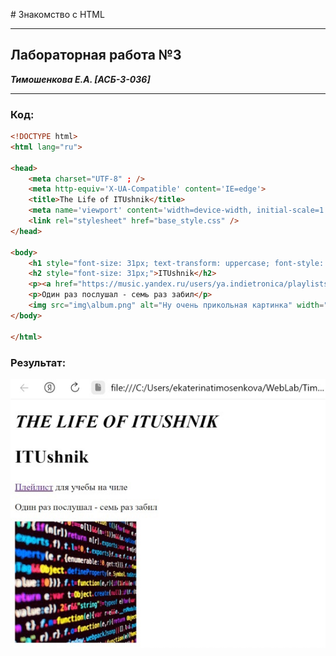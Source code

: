 ﻿﻿# Знакомство с HTML
___________________________________________________
## Лабораторная работа №3
***Тимошенкова Е.А. [АСБ-3-036]***
___________________________________________________

### Код:
```html
<!DOCTYPE html>
<html lang="ru">

<head>
    <meta charset="UTF-8" ; />
    <meta http-equiv='X-UA-Compatible' content='IE=edge'>
    <title>The Life of ITUshnik</title>
    <meta name='viewport' content='width=device-width, initial-scale=1'>
    <link rel="stylesheet" href="base_style.css" />
</head>

<body>
    <h1 style="font-size: 31px; text-transform: uppercase; font-style: italic;">The Life of ITUshnik</h1>
    <h2 style="font-size: 31px;">ITUshnik</h2>
    <p><a href="https://music.yandex.ru/users/ya.indietronica/playlists/1013" target="_blank">Плейлист</a> для учебы на чиле</p>
    <p>Один раз послушал - семь раз забил</p>
    <img src="img\album.png" alt="Ну очень прикольная картинка" width="210px" />
</body>

</html>
```


### Результат:
![ALT](img/Res.png)
